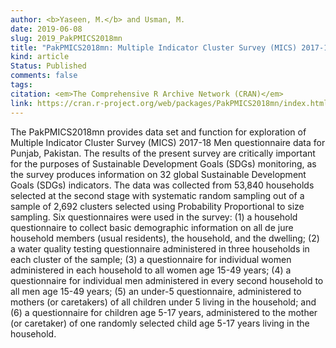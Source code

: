 ```yaml
---
author: <b>Yaseen, M.</b> and Usman, M.
date: 2019-06-08
slug: 2019_PakPMICS2018mn
title: "PakPMICS2018mn: Multiple Indicator Cluster Survey (MICS) 2017-18 Men Questionnaire Data for Punjab, Pakistan"
kind: article
Status: Published
comments: false
tags:
citation: <em>The Comprehensive R Archive Network (CRAN)</em>
link: https://cran.r-project.org/web/packages/PakPMICS2018mn/index.html
---
```

The PakPMICS2018mn provides data set and function for exploration of Multiple Indicator Cluster Survey (MICS) 2017-18 Men questionnaire data for Punjab, Pakistan. The results of the present survey are critically important for the purposes of Sustainable Development Goals (SDGs) monitoring, as the survey produces information on 32 global Sustainable Development Goals (SDGs) indicators. The data was collected from 53,840 households selected at the second stage with systematic random sampling out of a sample of 2,692 clusters selected using Probability Proportional to size sampling. Six questionnaires were used in the survey:
(1) a household questionnaire to collect basic demographic information on all de jure household members (usual residents), the household, and the dwelling;
(2) a water quality testing questionnaire administered in three households in each cluster of the sample;
(3) a questionnaire for individual women administered in each household to all women age 15-49 years;
(4) a questionnaire for individual men administered in every second household to all men age 15-49 years;
(5) an under-5 questionnaire, administered to mothers (or caretakers) of all children under 5 living in the household; and
(6) a questionnaire for children age 5-17 years, administered to the mother (or caretaker) of one randomly selected child age 5-17 years living in the household.
